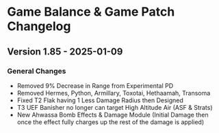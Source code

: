 # Game Balance & Game Patch Changelog

## Version 1.85 - 2025-01-09
### General Changes
- Removed 9% Decrease in Range from Experimental PD
- Removed Hermes, Python, Armillary, Toxotai, Hethaamah, Transoma
- Fixed T2 Flak having 1 Less Damage Radius then Designed
- T3 UEF Banisher no longer can target High Altitude Air (ASF & Strats)
- New Ahwassa Bomb Effects & Damage Module (Initial Damage then once the effect fully charges up the rest of the damage is applied)